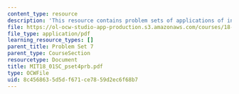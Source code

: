 ```yaml
---
content_type: resource
description: 'This resource contains problem sets of applications of integration. '
file: https://ol-ocw-studio-app-production.s3.amazonaws.com/courses/18-01sc-single-variable-calculus-fall-2010/8c4568635d5df671ce7859d2ec6f68b7_MIT18_01SC_pset4prb.pdf
file_type: application/pdf
learning_resource_types: []
parent_title: Problem Set 7
parent_type: CourseSection
resourcetype: Document
title: MIT18_01SC_pset4prb.pdf
type: OCWFile
uid: 8c456863-5d5d-f671-ce78-59d2ec6f68b7
---
```

